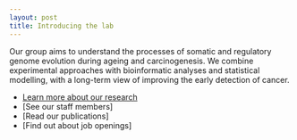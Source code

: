 ```yaml
---
layout: post
title: Introducing the lab
---
```


Our group aims to understand the processes of somatic and regulatory genome evolution during ageing and carcinogenesis. We combine experimental approaches with bioinformatic analyses and statistical modelling, with a long-term view of improving the early detection of cancer.

* [Learn more about our research](https://github.com/poole/hyde#readme)
* [See our staff members]
* [Read our publications]
* [Find out about job openings] 
